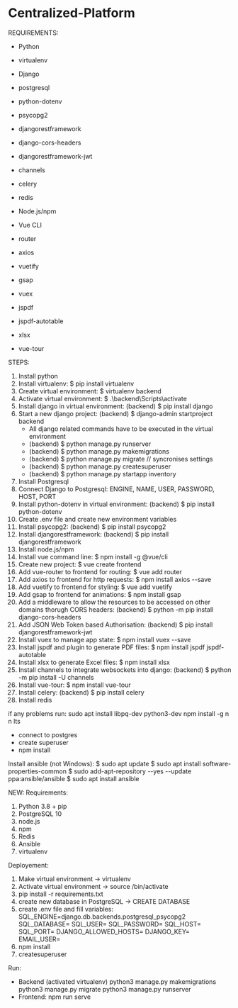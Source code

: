 # Centralized-Platform

REQUIREMENTS:
- Python 
- virtualenv 
- Django 
- postgresql
- python-dotenv 
- psycopg2
- djangorestframework
- django-cors-headers
- djangorestframework-jwt
- channels
- celery
- redis

- Node.js/npm
- Vue CLI
- router
- axios
- vuetify
- gsap
- vuex
- jspdf
- jspdf-autotable
- xlsx
- vue-tour


STEPS:
1. Install python
2. Install virtualenv: $ pip install virtualenv
3. Create virtual environment: $ virtualenv backend
4. Activate virtual environment: $ .\backend\Scripts\activate
5. Install django in virtual environment: (backend) $ pip install django
6. Start a new django project: (backend) $ django-admin startproject backend
    - All django related commands have to be executed in the virtual environment
    - (backend) $ python manage.py runserver
    - (backend) $ python manage.py makemigrations
    - (backend) $ python manage.py migrate // syncronises settings
    - (backend) $ python manage.py createsuperuser
    - (backend) $ python manage.py startapp inventory
7. Install Postgresql
8. Connect Django to Postgresql: ENGINE, NAME, USER, PASSWORD, HOST, PORT
9. Install python-dotenv in virtual environment: (backend) $ pip install python-dotenv
10. Create .env file and create new environment variables
11. Install psycopg2: (backend) $ pip install psycopg2
12. Install djangorestframework:  (backend) $ pip install djangorestframework
13. Install node.js/npm
14. Install vue command line: $ npm install -g @vue/cli
15. Create new project: $ vue create frontend
16. Add vue-router to frontend for routing: $ vue add router
17. Add axios to frontend for http requests: $ npm install axios --save
18. Add vuetify to frontend for styling: $ vue add vuetify
19. Add gsap to frontend for animations: $ npm install gsap
20. Add a middleware to allow the resources to be accessed on other domains thorugh CORS headers: (backend) $ python -m pip install django-cors-headers
21. Add JSON Web Token based Authorisation: (backend) $ pip install djangorestframework-jwt
22. Install vuex to manage app state: $ npm install vuex --save
23. Install jspdf and plugin to generate PDF files: $ npm install jspdf jspdf-autotable
24. Install xlsx to generate Excel files: $ npm install xlsx
25. Install channels to integrate websockets into django: (backend) $ python -m pip install -U channels
26. Install vue-tour: $ npm install vue-tour
27. Install celery: (backend) $ pip install celery
26. Install redis


if any problems run: sudo apt install libpq-dev python3-dev
                     npm install -g n
                     n lts

- connect to postgres
- create superuser
- npm install


Install ansible (not Windows):
    $ sudo apt update
    $ sudo apt install software-properties-common
    $ sudo add-apt-repository --yes --update ppa:ansible/ansible
    $ sudo apt install ansible




NEW:
Requirements:
1. Python 3.8 + pip 
2. PostgreSQL 10 
3. node.js 
4. npm 
4. Redis 
5. Ansible 
6. virtualenv

Deployement:
1. Make virtual environment -> virtualenv <name>
2. Activate virtual environment -> source <name>/bin/activate
3. pip install -r requirements.txt
4. create new database in PostgreSQL -> CREATE DATABASE <name>
5. create .env file and fill variables:
    SQL_ENGINE=django.db.backends.postgresql_psycopg2
    SQL_DATABASE=
    SQL_USER=
    SQL_PASSWORD=
    SQL_HOST=
    SQL_PORT=
    DJANGO_ALLOWED_HOSTS=
    DJANGO_KEY=
    EMAIL_USER=
6. npm install 
7. createsuperuser

Run:
- Backend (activated virtualenv)
    python3 manage.py makemigrations
    python3 manage.py migrate
    python3 manage.py runserver
- Frontend: npm run serve